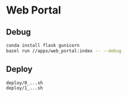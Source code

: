 # Web Portal

## Debug

```bash
conda install flask gunicorn
bazel run //apps/web_portal:index -- --debug
```

## Deploy

```bash
deploy/0_...sh
deploy/1_...sh
```
